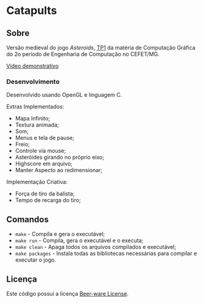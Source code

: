 # Catapults
## Sobre
Versão medieval do jogo _Asteroids_, [TP1](https://github.com/fegemo/cefet-cg/blob/master/assignments/tp1-asteroids/README.md#trabalho-pr%C3%A1tico-1---paradoroids) da matéria de Computação Gráfica do 2o período de Engenharia de Computação no CEFET/MG.

[Vídeo demonstrativo](https://youtu.be/wbByFII9Vr0)
### Desenvolvimento
Desenvolvido usando OpenGL e linguagem C.

Extras Implementados:
- Mapa Infinito;
- Textura animada;
- Som;
- Menus e tela de pause;
- Freio;
- Controle via mouse;
- Asteróides girando no próprio eixo;
- Highscore em arquivo;
- Manter Aspecto ao redimensionar;

Implementação Criativa:
- Força de tiro da balista;
- Tempo de recarga do tiro;
## Comandos
- `make` - Compila e gera o executável;
- `make run` - Compila, gera o executável e o executa;
- `make clean` - Apaga todos os arquivos compilados e executável;
- `make packages` - Instala todas as bibliotecas necessárias para compilar e executar o jogo.

## Licença
Este código possui a licença [Beer-ware License](https://github.com/gabrieldutra/Catapults/blob/master/LICENSE.md).
